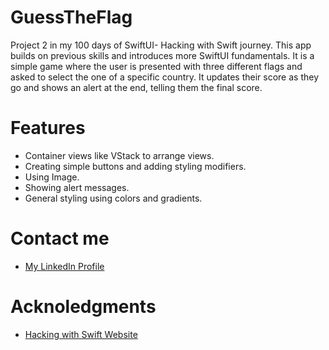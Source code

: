 # GuessTheFlag 
Project 2 in my 100 days of SwiftUI- Hacking with Swift journey. This app builds on previous skills and introduces more SwiftUI fundamentals. It is a simple game where the user is presented with three different flags and asked to select the one of a specific country. It updates their score as they go and shows an alert at the end, telling them the final score.
# Features
- Container views like VStack to arrange views.
- Creating simple buttons and adding styling modifiers.
- Using Image.
- Showing alert messages.
- General styling using colors and gradients.
# Contact me
- [My LinkedIn Profile](https://www.linkedin.com/in/grace-couch-b67786334/) 
# Acknoledgments
- [Hacking with Swift Website](https://www.hackingwithswift.com)
